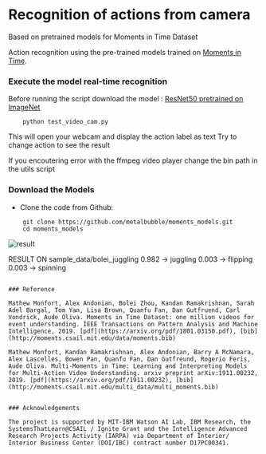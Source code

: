 # Recognition of actions from camera

Based on pretrained models for Moments in Time Dataset

Action recognition using the pre-trained models trained on [Moments in Time](http://moments.csail.mit.edu/).

### Execute the model real-time recognition

Before running the script download the model :
[ResNet50 pretrained on ImageNet](http://data.csail.mit.edu/soundnet/actions3/split2/moments_v2_RGB_imagenet_resnet3d50_segment16.pth.tar)
```
    python test_video_cam.py
```
This will open your webcam and display the action label as text
Try to change action to see the result

If you encoutering error with the ffmpeg video player change the bin path in the utils script

### Download the Models

* Clone the code from Github:
```
    git clone https://github.com/metalbubble/moments_models.git
    cd moments_models
```

![result](http://relation.csail.mit.edu/data/bolei_juggling.gif)

RESULT ON sample_data/bolei_juggling
0.982 -> juggling
0.003 -> flipping
0.003 -> spinning

```

### Reference

Mathew Monfort, Alex Andonian, Bolei Zhou, Kandan Ramakrishnan, Sarah Adel Bargal, Tom Yan, Lisa Brown, Quanfu Fan, Dan Gutfruend, Carl Vondrick, Aude Oliva. Moments in Time Dataset: one million videos for event understanding. IEEE Transactions on Pattern Analysis and Machine Intelligence, 2019. [pdf](https://arxiv.org/pdf/1801.03150.pdf), [bib](http://moments.csail.mit.edu/data/moments.bib)

Mathew Monfort, Kandan Ramakrishnan, Alex Andonian, Barry A McNamara, Alex Lascelles, Bowen Pan, Quanfu Fan, Dan Gutfreund, Rogerio Feris, Aude Oliva. Multi-Moments in Time: Learning and Interpreting Models for Multi-Action Video Understanding. arxiv preprint arXiv:1911.00232, 2019. [pdf](https://arxiv.org/pdf/1911.00232), [bib](http://moments.csail.mit.edu/multi_data/multi_moments.bib)


### Acknowledgements

The project is supported by MIT-IBM Watson AI Lab, IBM Research, the SystemsThatLearn@CSAIL / Ignite Grant and the Intelligence Advanced Research Projects Activity (IARPA) via Department of Interior/ Interior Business Center (DOI/IBC) contract number D17PC00341.
